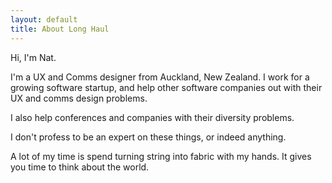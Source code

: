 ```yaml
---
layout: default
title: About Long Haul
---
```


<div class="post">
	<p class="intro">Hi, I'm Nat.</p>
	<p>I'm a UX and Comms designer from Auckland, New Zealand. I work for a growing software startup, and help other software companies out with their UX and comms design problems.</p>

<p>I also help conferences and companies with their diversity problems.</p> 

<p>I don't profess to be an expert on these things, or indeed anything.</p>

<p>A lot of my time is spend turning string into fabric with my hands. It gives you time to think about the world.</p>
</div>
